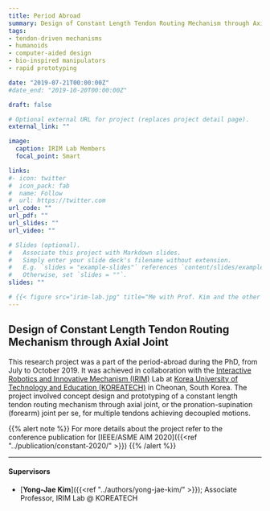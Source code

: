 ```yaml
---
title: Period Abroad
summary: Design of Constant Length Tendon Routing Mechanism through Axial Joint
tags:
- tendon-driven mechanisms
- humanoids
- computer-aided design
- bio-inspired manipulators
- rapid prototyping

date: "2019-07-21T00:00:00Z"
#date_end: "2019-10-20T00:00:00Z"

draft: false

# Optional external URL for project (replaces project detail page).
external_link: ""

image:
  caption: IRIM Lab Members
  focal_point: Smart

links:
#- icon: twitter
#  icon_pack: fab
#  name: Follow
#  url: https://twitter.com
url_code: ""
url_pdf: ""
url_slides: ""
url_video: ""

# Slides (optional).
#   Associate this project with Markdown slides.
#   Simply enter your slide deck's filename without extension.
#   E.g. `slides = "example-slides"` references `content/slides/example-slides.md`.
#   Otherwise, set `slides = ""`.
slides: ""

# {{< figure src="irim-lab.jpg" title="Me with Prof. Kim and the other IRIM Lab members" lightbox="true" >}}
---
```


## Design of Constant Length Tendon Routing Mechanism through Axial Joint

This research project was a part of the period-abroad during the PhD, from July to October 2019. It was achieved in collaboration with the [Interactive Robotics and Innovative Mechanism (IRIM)](https://www.youtube.com/channel/UCj1NluENvVHth1V74dohlcw) Lab at [Korea University of Technology and Education (KOREATECH)](https://www.koreatech.ac.kr/eng.do) in Cheonan, South Korea. The project involved concept design and prototyping of a constant length tendon routing mechanism through axial joint, or the pronation-supination (forearm) joint per se, for multiple tendons achieving decoupled motions.

{{% alert note %}}
For more details about the project refer to the conference publication for [IEEE/ASME AIM 2020]({{<ref "../publication/constant-2020/" >}})
{{% /alert %}}

---
#### Supervisors

- [**Yong-Jae Kim**]({{<ref "../authors/yong-jae-kim/" >}}); Associate Professor, IRIM Lab @ KOREATECH
